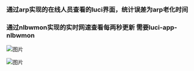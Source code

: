 ### 通过arp实现的在线人员查看的luci界面，统计误差为arp老化时间 ###
### 通过nlbwmon实现的实时网速查看每两秒更新 需要luci-app-nlbwmon ###

![图片](https://user-images.githubusercontent.com/22387141/70726447-0c01b000-1d39-11ea-914c-f539cf4943a0.png)

![图片](https://user-images.githubusercontent.com/22387141/70726285-d2c94000-1d38-11ea-8ee6-10fc083533d3.png)
